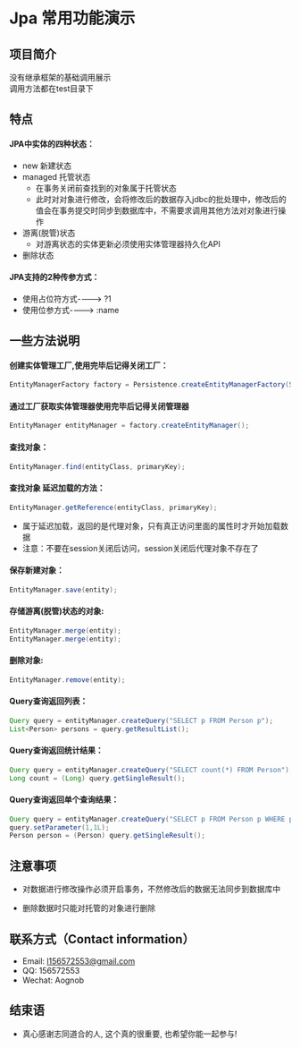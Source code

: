 # Jpa 常用功能演示


## 项目简介
没有继承框架的基础调用展示<br>
调用方法都在test目录下



## 特点
#### JPA中实体的四种状态：
* new 新建状态
* managed 托管状态
  - 在事务关闭前查找到的对象属于托管状态
  - 此时对对象进行修改，会将修改后的数据存入jdbc的批处理中，修改后的值会在事务提交时同步到数据库中，不需要求调用其他方法对对象进行操作
* 游离(脱管)状态
	- 对游离状态的实体更新必须使用实体管理器持久化API
* 删除状态

#### JPA支持的2种传参方式：
- 使用占位符方式----> ?1
- 使用位参方式----> :name 


## 一些方法说明

#### 创建实体管理工厂,使用完毕后记得关闭工厂：
```java
EntityManagerFactory factory = Persistence.createEntityManagerFactory(String persistenceUnitName);
```

#### 通过工厂获取实体管理器使用完毕后记得关闭管理器
```java
EntityManager entityManager = factory.createEntityManager();
```


#### 查找对象：
```java
EntityManager.find(entityClass, primaryKey);
```

#### 查找对象 延迟加载的方法：
```java
EntityManager.getReference(entityClass, primaryKey);
```
- 属于延迟加载，返回的是代理对象，只有真正访问里面的属性时才开始加载数据
- 注意：不要在session关闭后访问，session关闭后代理对象不存在了

#### 保存新建对象：
```java
EntityManager.save(entity);
```

#### 存储游离(脱管)状态的对象:
```java
EntityManager.merge(entity);
EntityManager.merge(entity);
```

#### 删除对象:
```java
EntityManager.remove(entity);
```

#### Query查询返回列表：
```java
Query query = entityManager.createQuery("SELECT p FROM Person p");
List<Person> persons = query.getResultList();
```
	
#### Query查询返回统计结果：
```java
Query query = entityManager.createQuery("SELECT count(*) FROM Person");
Long count = (Long) query.getSingleResult();
```

#### Query查询返回单个查询结果：
```java
Query query = entityManager.createQuery("SELECT p FROM Person p WHERE p.id = ?1");
query.setParameter(1,1L);
Person person = (Person) query.getSingleResult();
```

## 注意事项

- 对数据进行修改操作必须开启事务，不然修改后的数据无法同步到数据库中

- 删除数据时只能对托管的对象进行删除	

## 联系方式（Contact information）

- Email: <l156572553@gmail.com>
- QQ: 156572553
- Wechat: Aognob

## 结束语

- 真心感谢志同道合的人, 这个真的很重要, 也希望你能一起参与!
